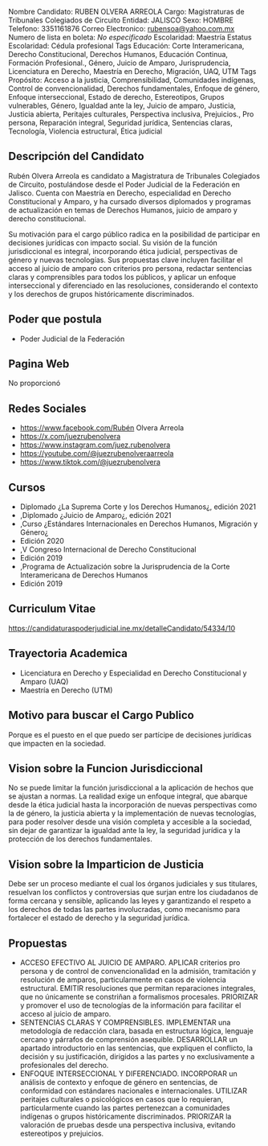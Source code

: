 Nombre Candidato: RUBEN OLVERA ARREOLA
Cargo: Magistraturas de Tribunales Colegiados de Circuito
Entidad: JALISCO
Sexo: HOMBRE
Telefono: 3351161876
Correo Electronico: rubensoa@yahoo.com.mx
Numero de lista en boleta: *No especificado*
Escolaridad: Maestría
Estatus Escolaridad: Cédula profesional
Tags Educación: Corte Interamericana, Derecho Constitucional, Derechos Humanos, Educación Continua, Formación Profesional., Género, Juicio de Amparo, Jurisprudencia, Licenciatura en Derecho, Maestría en Derecho, Migración, UAQ, UTM
Tags Propósito: Acceso a la justicia, Comprensibilidad, Comunidades indígenas, Control de convencionalidad, Derechos fundamentales, Enfoque de género, Enfoque interseccional, Estado de derecho, Estereotipos, Grupos vulnerables, Género, Igualdad ante la ley, Juicio de amparo, Justicia, Justicia abierta, Peritajes culturales, Perspectiva inclusiva, Prejuicios., Pro persona, Reparación integral, Seguridad jurídica, Sentencias claras, Tecnología, Violencia estructural, Ética judicial


## Descripción del Candidato 

Rubén Olvera Arreola es candidato a Magistratura de Tribunales Colegiados de Circuito, postulándose desde el Poder Judicial de la Federación en Jalisco. Cuenta con Maestría en Derecho, especialidad en Derecho Constitucional y Amparo, y ha cursado diversos diplomados y programas de actualización en temas de Derechos Humanos, juicio de amparo y derecho constitucional.

Su motivación para el cargo público radica en la posibilidad de participar en decisiones jurídicas con impacto social.  Su visión de la función jurisdiccional es integral, incorporando ética judicial, perspectivas de género y nuevas tecnologías. Sus propuestas clave incluyen facilitar el acceso al juicio de amparo con criterios pro persona, redactar sentencias claras y comprensibles para todos los públicos, y aplicar un enfoque interseccional y diferenciado en las resoluciones, considerando el contexto y los derechos de grupos históricamente discriminados.


## Poder que postula

- Poder Judicial de la Federación


## Pagina Web

No proporcionó


## Redes Sociales

- https://www.facebook.com/Rubén Olvera Arreola
- https://x.com/juezrubenolvera
- https://www.instagram.com/juez.rubenolvera
- https://youtube.com/@juezrubenolveraarreola
- https://www.tiktok.com/@juezrubenolvera


## Cursos

- Diplomado ¿La Suprema Corte y los Derechos Humanos¿, edición 2021
- ,Diplomado ¿Juicio de Amparo¿, edición 2021
- ,Curso ¿Estándares Internacionales en Derechos Humanos, Migración y Género¿
- Edición 2020
- ,V Congreso Internacional de Derecho Constitucional
- Edición 2019
- ,Programa de Actualización sobre la Jurisprudencia de la Corte Interamericana de Derechos Humanos
- Edición 2019


## Curriculum Vitae

https://candidaturaspoderjudicial.ine.mx/detalleCandidato/54334/10


## Trayectoria Academica

- Licenciatura en Derecho y Especialidad en Derecho Constitucional y Amparo (UAQ)
- Maestría en Derecho (UTM)


## Motivo para buscar el Cargo Publico

Porque es el puesto en el que puedo ser partícipe de decisiones jurídicas que impacten en la sociedad.


## Vision sobre la Funcion Jurisdiccional

No se puede limitar la función jurisdiccional a la aplicación de hechos que se ajustan a normas. La realidad exige un enfoque integral, que abarque desde la ética judicial hasta la incorporación de nuevas perspectivas como la de género, la justicia abierta y la implementación de nuevas tecnologías, para poder resolver desde una visión completa y accesible a la sociedad, sin dejar de garantizar la igualdad ante la ley, la seguridad jurídica y la protección de los derechos fundamentales.


## Vision sobre la Imparticion de Justicia

Debe ser un proceso mediante el cual los órganos judiciales y sus titulares, resuelvan los conflictos y controversias que surjan entre los ciudadanos de forma cercana y sensible, aplicando las leyes y garantizando el respeto a los derechos de todas las partes involucradas, como mecanismo para fortalecer el estado de derecho y la seguridad jurídica.


## Propuestas

- ACCESO EFECTIVO AL JUICIO DE AMPARO. APLICAR criterios pro persona y de control de convencionalidad en la admisión, tramitación y resolución de amparos, particularmente en casos de violencia estructural. EMITIR resoluciones que permitan reparaciones integrales, que no únicamente se constriñan a formalismos procesales. PRIORIZAR y promover el uso de tecnologías de la información para facilitar el acceso al juicio de amparo.
- SENTENCIAS CLARAS Y COMPRENSIBLES. IMPLEMENTAR una metodología de redacción clara, basada en estructura lógica, lenguaje cercano y párrafos de comprensión asequible. DESARROLLAR un apartado introductorio en las sentencias, que expliquen el conflicto, la decisión y su justificación, dirigidos a las partes y no exclusivamente a profesionales del derecho.
- ENFOQUE INTERSECCIONAL Y DIFERENCIADO. INCORPORAR un análisis de contexto y enfoque de género en sentencias, de conformidad con estándares nacionales e internacionales. UTILIZAR peritajes culturales o psicológicos en casos que lo requieran, particularmente cuando las partes pertenezcan a comunidades indígenas o grupos históricamente discriminados. PRIORIZAR la valoración de pruebas desde una perspectiva inclusiva, evitando estereotipos y prejuicios.

